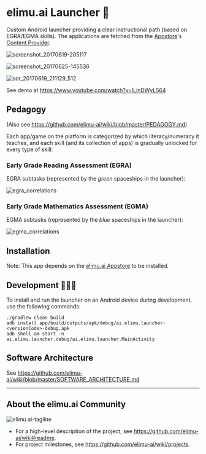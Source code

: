 # elimu.ai Launcher 🚀

Custom Android launcher providing a clear instructional path (based on EGRA/EGMA skills). The applications are fetched from the [Appstore](https://github.com/elimu-ai/appstore)'s [Content Provider](https://github.com/elimu-ai/appstore/tree/master/app/src/main/java/ai/elimu/appstore/provider).

![screenshot_20170619-205117](https://user-images.githubusercontent.com/15718174/27299219-ecf36596-552b-11e7-9fe9-09e5ca29d655.png)

![screenshot_20170625-145536](https://user-images.githubusercontent.com/15718174/27515871-41872c60-59ae-11e7-9b2d-3ca886d0d7f2.png)

![scr_20170619_211129_512](https://user-images.githubusercontent.com/15718174/27299402-95bea44c-552c-11e7-84ab-217cdca758e4.gif)

See demo at https://www.youtube.com/watch?v=lLinDWyL564

## Pedagogy

(Also see https://github.com/elimu-ai/wiki/blob/master/PEDAGOGY.md)

Each app/game on the platform is categorized by which literacy/numeracy it teaches, and each skill (and its collection of apps) is gradually unlocked for every type of skill:

### Early Grade Reading Assessment (EGRA)

EGRA subtasks (represented by the _green_ spaceships in the launcher):

![egra_correlations](https://user-images.githubusercontent.com/15718174/27515885-74e0ca62-59ae-11e7-83c1-7ef12c0851ce.png)

### Early Grade Mathematics Assessment (EGMA)

EGMA subtasks (represented by the _blue_ spaceships in the launcher):

![egma_correlations](https://user-images.githubusercontent.com/15718174/27515894-91bfd4f2-59ae-11e7-9d87-5b03117c206f.png)

## Installation

Note: This app depends on the [elimu.ai Appstore](https://github.com/elimu-ai/appstore) to be installed.

## Development 👩🏽‍💻

To install and run the launcher on an Android device during development, use the following commands:

    ./gradlew clean build
    adb install app/build/outputs/apk/debug/ai.elimu.launcher-<versionCode>-debug.apk
    adb shell am start -n ai.elimu.launcher.debug/ai.elimu.launcher.MainActivity

## Software Architecture

See https://github.com/elimu-ai/wiki/blob/master/SOFTWARE_ARCHITECTURE.md

---

## About the elimu.ai Community

![elimu ai-tagline](https://user-images.githubusercontent.com/15718174/54360503-e8e88980-465c-11e9-9792-32b513105cf3.png)

 * For a high-level description of the project, see https://github.com/elimu-ai/wiki#readme.
 * For project milestones, see https://github.com/elimu-ai/wiki/projects.

